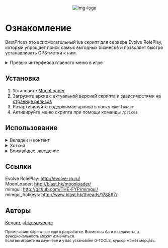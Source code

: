 <div align="center">

![img-logo]

<div align="left">

# Ознакомление
BestPrices это вспомогательный lua скрипт для сервера Evolve RolePlay, который упрощает поиск самых выгодных бизнесов и позволяет быстро устанавливать GPS-метки к ним.
<details>
<summary>Превью интерфейса главного меню в игре</summary>  
<br>

![img-example]
</details>

## Установка

<div align="left">

1. Установите [MoonLoader](https://www.blast.hk/moonloader)
2. Загрузите архив с актуальной версией скрипта и зависимостями на [странице релизов](https://github.com/THE-KEGARE/ERPBP/releases/)
3. Разархивируйте содержимое архива в папку `moonloader`
4. Активируйте меню скрипта при помощи команды `/prices`

## Использование
<details>
<summary>Вкладки и контент</summary>
<br>
В скрипте предусмотрено удобное разделение по категориям, чтобы вы могли быстро находить нужные заведения.
<br></br>

В верхней части меню, находятся вкладки, разделяющие бизнесы по типам: закусочные, автозаправочные станции и магазины. Они выглядят так: 

![img-tabs-preview]

В каждой категории представлены заведения, отсортированные от самых дешевых к самым дорогим. Для удобства, вы можете раскрывать и скрывать информацию о заведениях по своему выбору.
По нажатию на конкретное заведение вы увидите примерно следующее:

![img-tabs-content]

У каждого заведения, есть своя кнопка "Установить метку", которая автоматически установит GPS-метку на карте.
<br></br>
Отдельно стоит упомянуть, что у каждой категории есть своя кнопка для поиска ближайшего заведения, которая всегда находится в самом низу выбранной категории. Подробная информация об этом находятся в самом низу.

</details>

<details>
<summary>Хоткей</summary>
<br>

Благодаря библиотеке [mimgui_hotkeys](https://github.com/THE-KEGARE/ERPBP?tab=readme-ov-file#%D1%81%D1%81%D1%8B%D0%BB%D0%BA%D0%B8), в скрипте есть возможность выбирать горячую клавишу для открытия меню.

![img-hotkey]

Для этого, перейдите во вкладку "Настройки", кликните по кнопке возле надписи "Открыть меню", и нажмите желаемую клавишу.

![img-hotkey-set]

На данный момент, выбирать можно только клавишу активаиции меню. Функционал хоткеев планируется расширить в будущем. 

</details>

<details>
<summary>Ближайшее заведение</summary>
<br>
Существуют два способа установить метку на ближайшее заведение нужной категории:
<br>

### При помощи команд
На данный момент, их всего три:
<br>

```/ceat``` для закусочных,
```/cgas``` для заправок, и
```/cstore``` для 24/7.

Отправив команду нужной категории в чат, скрипт установит метку на ближайшее заведение.

![img-closest-cmd]

### При помощи меню

Данный метод еще проще. Открыв меню, выбираем вкладку нужной категории. Как было сказано ранее, внутри каждой из них, в самом низу, всегда находится кнопка "Установить ближайшую метку". 
<br>
Нажав на нее, установится метка выбранной категории.

![img-closest-button]

### Как это работает?
Теперь поговорим о том, как именно работает система. Механизм поиска ближайшего заведения реализован с использованием расчетов расстояния между текущими координатами игрока и координатами каждого заведения в категории.
<br>
Процесс выглядит следующим образом:
1. Получение координат игрока. Используется функция ```getCharCoordinates(PLAYER_PED)``` для определение текущего местоположения игрока в формате ```(x, y, z)```.
2. Итерация по таблице объектов. Каждая категория заведений, хранится в отдельной таблице, такой как x_coords. Для каждого объекта из таблицы берутся его координаты и команда /gps.
3. Расчет расстояния до объекта. Для вычисления расстояния между игроком и объектом применяется такая логика:
```lua
local dx = coords[1] - px
local dy = coords[2] - py
local dz = coords[3] - pz
local dist = math.sqrt(dx * dx + dy * dy + dz * dz)
``` 
```coords[1], coords[2], coords[3]``` — координаты заведения.
```px, py, pz``` — координаты игрока.
<br>

4. Сравнение расстояний. В процессе перебора, сравнивается текущее рассчитанное расстояние ```dist``` с минимальным расстоянием, хранящимся в переменной ```min_dist```. Если объект находится ближе, обновляются значения ```min_dist``` и соответствующей команды gps.
5. Возврат команды ```/gps```. После завершения цикла, функция возвращает команду ближайшего объекта, которая указывает серверу, куда нужно проложить маршрут.
6. Отправка команды. Полученная команда передается на сервер через вызов sampSendChat(command).
<br>
Не исключено, что алгоритм будет дорабатываться в будущем. Пока это лишь его первая версия, и тем не менее, он работает вполне отлично.

</details>




## Ссылки
Evolve RolePlay: http://evolve-rp.ru/  
MoonLoader: http://blast.hk/moonloader/  
mimgui: http://github.com/THE-FYP/mimgui/  
mimgui_hotkeys: http://www.blast.hk/threads/178867/

## Авторы
[Kegare](https://github.com/THE-KEGARE/), [chizusrevenge](https://github.com/chizusrevenge)

<sub>Примечание: скрипт все еще в разработке. Возможны баги и недочеты, а функциональность может измениться.  
Если вы играете на лаунчере и у вас установлен G-TOOLS, курсор может мерцать.</sub>

<!-- Images -->
[img-logo]: <scr/images/05b76d7eda2.png>
[img-example]: <scr/images/menu_example.png>
[img-tabs-preview]: <scr/images/8iZYNv7.png>
[img-tabs-content]: <scr/images/oqg7sz7.png>
[img-hotkey]: <scr/images/mjrzW58.png>
[img-hotkey-set]: <scr/images/SUMxAbr.png>
[img-closest-button]: <scr/images/ddisPDWSg3.gif>
[img-closest-cmd]: <scr/images/72zdcDyZk5.gif>

<!-- URLs -->
[url-ml]: <https://www.blast.hk/moonloader/>
